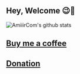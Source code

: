 ## Hey, Welcome 😉👋
![AmiiirCom's github stats](https://github-readme-stats.vercel.app/api?username=AmiiirCom&show_icons=true&theme=tokyonight)
## [Buy me a coffee](https://www.buymeacoffee.com/AMIIIRCOM)
## [Donation](https://idpay.ir/github-donation)
